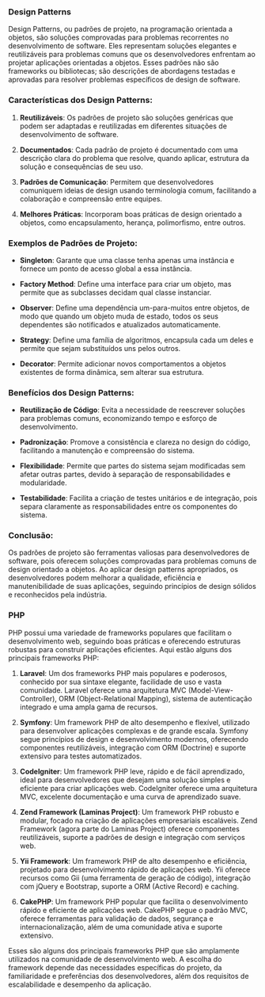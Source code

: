 ### Design Patterns
Design Patterns, ou padrões de projeto, na programação orientada a objetos, são soluções comprovadas para problemas recorrentes no desenvolvimento de software. Eles representam soluções elegantes e reutilizáveis para problemas comuns que os desenvolvedores enfrentam ao projetar aplicações orientadas a objetos. Esses padrões não são frameworks ou bibliotecas; são descrições de abordagens testadas e aprovadas para resolver problemas específicos de design de software.

### Características dos Design Patterns:

1. **Reutilizáveis**: Os padrões de projeto são soluções genéricas que podem ser adaptadas e reutilizadas em diferentes situações de desenvolvimento de software.

2. **Documentados**: Cada padrão de projeto é documentado com uma descrição clara do problema que resolve, quando aplicar, estrutura da solução e consequências de seu uso.

3. **Padrões de Comunicação**: Permitem que desenvolvedores comuniquem ideias de design usando terminologia comum, facilitando a colaboração e compreensão entre equipes.

4. **Melhores Práticas**: Incorporam boas práticas de design orientado a objetos, como encapsulamento, herança, polimorfismo, entre outros.

### Exemplos de Padrões de Projeto:

- **Singleton**: Garante que uma classe tenha apenas uma instância e fornece um ponto de acesso global a essa instância.

- **Factory Method**: Define uma interface para criar um objeto, mas permite que as subclasses decidam qual classe instanciar.

- **Observer**: Define uma dependência um-para-muitos entre objetos, de modo que quando um objeto muda de estado, todos os seus dependentes são notificados e atualizados automaticamente.

- **Strategy**: Define uma família de algoritmos, encapsula cada um deles e permite que sejam substituídos uns pelos outros.

- **Decorator**: Permite adicionar novos comportamentos a objetos existentes de forma dinâmica, sem alterar sua estrutura.

### Benefícios dos Design Patterns:

- **Reutilização de Código**: Evita a necessidade de reescrever soluções para problemas comuns, economizando tempo e esforço de desenvolvimento.

- **Padronização**: Promove a consistência e clareza no design do código, facilitando a manutenção e compreensão do sistema.

- **Flexibilidade**: Permite que partes do sistema sejam modificadas sem afetar outras partes, devido à separação de responsabilidades e modularidade.

- **Testabilidade**: Facilita a criação de testes unitários e de integração, pois separa claramente as responsabilidades entre os componentes do sistema.

### Conclusão:

Os padrões de projeto são ferramentas valiosas para desenvolvedores de software, pois oferecem soluções comprovadas para problemas comuns de design orientado a objetos. Ao aplicar design patterns apropriados, os desenvolvedores podem melhorar a qualidade, eficiência e manutenibilidade de suas aplicações, seguindo princípios de design sólidos e reconhecidos pela indústria.

### PHP

PHP possui uma variedade de frameworks populares que facilitam o desenvolvimento web, seguindo boas práticas e oferecendo estruturas robustas para construir aplicações eficientes. Aqui estão alguns dos principais frameworks PHP:

1. **Laravel**: Um dos frameworks PHP mais populares e poderosos, conhecido por sua sintaxe elegante, facilidade de uso e vasta comunidade. Laravel oferece uma arquitetura MVC (Model-View-Controller), ORM (Object-Relational Mapping), sistema de autenticação integrado e uma ampla gama de recursos.

2. **Symfony**: Um framework PHP de alto desempenho e flexível, utilizado para desenvolver aplicações complexas e de grande escala. Symfony segue princípios de design e desenvolvimento modernos, oferecendo componentes reutilizáveis, integração com ORM (Doctrine) e suporte extensivo para testes automatizados.

3. **CodeIgniter**: Um framework PHP leve, rápido e de fácil aprendizado, ideal para desenvolvedores que desejam uma solução simples e eficiente para criar aplicações web. CodeIgniter oferece uma arquitetura MVC, excelente documentação e uma curva de aprendizado suave.

4. **Zend Framework (Laminas Project)**: Um framework PHP robusto e modular, focado na criação de aplicações empresariais escaláveis. Zend Framework (agora parte do Laminas Project) oferece componentes reutilizáveis, suporte a padrões de design e integração com serviços web.

5. **Yii Framework**: Um framework PHP de alto desempenho e eficiência, projetado para desenvolvimento rápido de aplicações web. Yii oferece recursos como Gii (uma ferramenta de geração de código), integração com jQuery e Bootstrap, suporte a ORM (Active Record) e caching.

6. **CakePHP**: Um framework PHP popular que facilita o desenvolvimento rápido e eficiente de aplicações web. CakePHP segue o padrão MVC, oferece ferramentas para validação de dados, segurança e internacionalização, além de uma comunidade ativa e suporte extensivo.

Esses são alguns dos principais frameworks PHP que são amplamente utilizados na comunidade de desenvolvimento web. A escolha do framework depende das necessidades específicas do projeto, da familiaridade e preferências dos desenvolvedores, além dos requisitos de escalabilidade e desempenho da aplicação.

